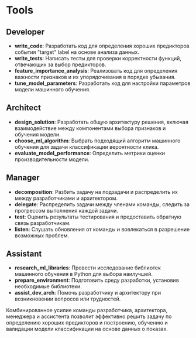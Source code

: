 # Tools

## Developer

- **write_code**: Разработать код для определения хороших предикторов события "target" label на основе анализа данных.
- **write_tests**: Написать тесты для проверки корректности функций, отвечающих за выбор предикторов.
- **feature_importance_analysis**: Реализовать код для определения важности признаков и их упорядочивания в порядке убывания.
- **tune_model_parameters**: Разработать код для настройки параметров модели машинного обучения.

## Architect

- **design_solution**: Разработать общую архитектуру решения, включая взаимодействие между компонентами выбора признаков и обучения модели.
- **choose_ml_algorithm**: Выбрать подходящий алгоритм машинного обучения для задачи классификации вероятности клика.
- **evaluate_model_performance**: Определить метрики оценки производительности модели.

## Manager

- **decomposition**: Разбить задачу на подзадачи и распределить их между разработчиками и архитектором.
- **delegate**: Распределить задачи между членами команды, следить за прогрессом выполнения каждой задачи.
- **test**: Оценить результаты тестирования и предоставить обратную связь разработчикам.
- **listen**: Слушать обновления от команды и вовлекаться в разрешение возможных проблем.

## Assistant

- **research_ml_libraries**: Провести исследование библиотек машинного обучения в Python для выбора наилучшей.
- **prepare_environment**: Подготовить среду разработки, установив необходимые библиотеки.
- **assist_dev_arch**: Помочь разработчику и архитектору при возникновении вопросов или трудностей.

Комбинированное усилие команды разработчика, архитектора, менеджера и ассистента позволит эффективно решить задачу по определению хороших предикторов и построению, обучению и валидации модели классификации на основе данных о показах.